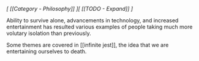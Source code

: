 *[ [[Category  - Philosophy]] ][ [[TODO - Expand]] ]*

Ability to survive alone, advancements in technology, and increased entertainment has resulted various examples of people taking much more volutary isolation than previously.

Some themes are covered in [[infinite jest]], the idea that we are entertaining ourselves to death. 